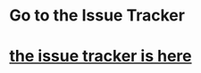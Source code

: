 

# Go to the Issue Tracker

# [the issue tracker is here ](http://github.com/paulirish/lazyweb-requests/issues)


